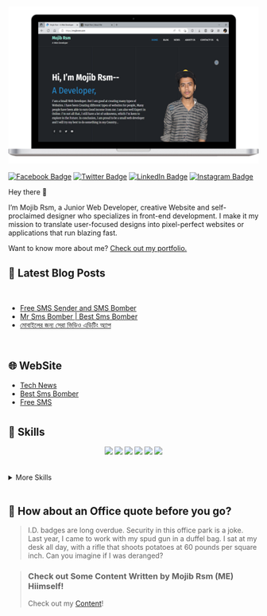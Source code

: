 
<meta name="keywords" content="Mr, Mojib-rsm, Mr Bomber, Mojib Rsm, Mojib github, Mojibrsm,sms bomber">
<meta name="description" content="Iam a small Web Developer">
<div align="center">
<img align="center" alt="" src="https://o.remove.bg/downloads/dec7d648-c001-4ccd-b456-6df2c713acf7/Mojib-removebg-preview.png">
</div>


[![Mojib Rsm's GitHub Banner](https://github.com/Mojib-Rsm/Mojib-Rsm/blob/main/Mojib%20rsm%20-%20git.png)](https://mojibrsm.com)


[![Facebook Badge](https://img.shields.io/badge/Facebook-Mojibrsm-informational?style=flat&logo=facebook&logoColor=white&color=1CA2F1)](https://www.facebook.com/MoJiiB.RsM)
[![Twitter Badge](https://img.shields.io/badge/Twitter-Mojibrsm-informational?style=flat&logo=twitter&logoColor=white&color=1CA2F1)](https://twitter.com/mojibrsm)
[![LinkedIn Badge](https://img.shields.io/badge/LinkedIn-Profile-informational?style=flat&logo=linkedin&logoColor=white&color=0D76A8)](https://www.linkedin.com/in/mojibrsm/)
[![Instagram Badge](https://img.shields.io/badge/instagram-Mojibrsm-informational?style=flat&logo=instagram&logoColor=white&color=black)](https://instagram.com/mojibrsm)

Hey there 👋

I’m Mojib Rsm, a Junior Web Developer, creative Website and self-proclaimed designer who specializes in front-end development. I make it my mission to translate user-focused designs into pixel-perfect websites or applications that run blazing fast.

Want to know more about me? [Check out my portfolio.](https://mojibrsm.com/owner)

## 📝 Latest Blog Posts

<br>

<!-- BLOG-POST-LIST:START -->
- [Free SMS Sender and SMS Bomber](https://t.me/MrTools_BD/155)
- [Mr Sms Bomber | Best Sms Bomber](https://mojibrsm.com/2022/05/31/hot-mr-sms-bomber-best-sms-bomber/)
- [মোবাইলের জন্য সেরা ভিডিও এডিটিং অ্যাপ](https://mojibrsm.com/2023/01/13/best-video-editing-apps-for-mobile-in-2023/)
<!-- BLOG-POST-LIST:END -->

<br>

## 🌐 WebSite
- [Tech News](https://mojibrsm.com)
- [Best Sms Bomber](https://bomb.mojibrsm.com//)
- [Free SMS](https://sms.mojibrsm.com//)
<!-- BLOG-POST-LIST:END -->


#

## 💼 Skills

<div align="center">
  <img src="https://img.shields.io/badge/-HTML-f06529?style=for-the-badge&logo=html5&logoColor=e34c26&labelColor=282828">
  <img src="https://img.shields.io/badge/-CSS-264de4?style=for-the-badge&logo=css3&logoColor=2965f1&labelColor=282828">
<img src="https://img.shields.io/badge/-JAVASCRIPT-F0DB4F?style=for-the-badge&logo=javascript&logoColor=F0DB4F&labelColor=282828">
<img src="https://img.shields.io/badge/-JQUERY-78cff5?style=for-the-badge&logo=jquery&logoColor=0769ad&labelColor=282828">
  <img src="https://img.shields.io/badge/-BOOTSTRAP-563d7c?style=for-the-badge&logo=bootstrap&logoColor=563d7c&labelColor=282828">
<img src="https://img.shields.io/badge/-JSON-f85a40?style=for-the-badge&logo=json&logoColor=f85a40&labelColor=282828">
<br>
<br>
<br>
</div>


<details>
<summary>More Skills</summary>
<br>

![](https://img.shields.io/badge/Style-CSS-informational?style=flat&logo=css3&logoColor=white&color=4AB197)
![](https://img.shields.io/badge/Style-Tailwind-informational?style=flat&logo=Tailwind-CSS&logoColor=white&color=4AB197)
![](https://img.shields.io/badge/Style-Sass-informational?style=flat&logo=Sass&logoColor=white&color=4AB197)
![](https://img.shields.io/badge/Style-Stylus-informational?style=flat&logo=Stylus&logoColor=white&color=4AB197)

<br>

![](https://img.shields.io/badge/Test-Jasmine-informational?style=flat&logo=Jasmine&logoColor=white&color=4AB197)
![](https://img.shields.io/badge/Test-Jest-informational?style=flat&logo=jest&logoColor=white&color=4AB197)
![](https://img.shields.io/badge/Test-Mocha-informational?style=flat&logo=Mocha&logoColor=white&color=4AB197)
![](https://img.shields.io/badge/Test-Cypress-informational?style=flat&logo=Cypress&logoColor=white&color=4AB197)
![](https://img.shields.io/badge/Test-Cypress-informational?style=flat&logo=Cypress&logoColor=white&color=4AB197)

<br>

![](https://img.shields.io/badge/Tools-Docker-informational?style=flat&logo=docker&logoColor=white&color=4AB197)
![](https://img.shields.io/badge/Tools-Pivotal-informational?style=flat&logo=Pivotal-Tracker&logoColor=white&color=4AB197)
![](https://img.shields.io/badge/Tools-NGINX-informational?style=flat&logo=nginx&logoColor=white&color=4AB197)
![](https://img.shields.io/badge/Tools-Netlify-informational?style=flat&logo=netlify&logoColor=white&color=4AB197)
![](https://img.shields.io/badge/Tools-Jenkins-informational?style=flat&logo=jenkins&logoColor=white&color=4AB197)
![](https://img.shields.io/badge/Tools-SonarQube-informational?style=flat&logo=SonarQube&logoColor=white&color=4AB197)
![](https://img.shields.io/badge/Tools-Actions-informational?style=flat&logo=github-actions&logoColor=white&color=4AB197)
![](https://img.shields.io/badge/Tools-NPM-informational?style=flat&logo=npm&logoColor=white&color=4AB197)
![](https://img.shields.io/badge/Tools-Postman-informational?style=flat&logo=Postman&logoColor=white&color=4AB197)
![](https://img.shields.io/badge/Tools-Photoshop-informational?style=flat&logo=Adobe-Photoshop&logoColor=white&color=4AB197)
![](https://img.shields.io/badge/Tools-Illustrator-informational?style=flat&logo=Adobe-Illustrator&logoColor=white&color=4AB197)
![](https://img.shields.io/badge/Tools-AdobeXD-informational?style=flat&logo=Adobe-XD&logoColor=white&color=4AB197)
![](https://img.shields.io/badge/Tools-GitHub-informational?style=flat&logo=GitHub&logoColor=white&color=4AB197)
![](https://img.shields.io/badge/Tools-GitLab-informational?style=flat&logo=GitLab&logoColor=white&color=4AB197)
![](https://img.shields.io/badge/Tools-Bitbucket-informational?style=flat&logo=Bitbucket&logoColor=white&color=4AB197)
![](https://img.shields.io/badge/Tools-Jira-informational?style=flat&logo=Jira-Software&logoColor=white&color=4AB197)
![](https://img.shields.io/badge/Tools-Clubhouse-informational?style=flat&logo=Clubhouse&logoColor=white&color=4AB197)

</details>

<br>

## 📣 How about an Office quote before you go?

> I.D. badges are long overdue. Security in this office park is a joke. Last year, I came to work with my spud gun in a duffel bag. I sat at my desk all day, with a rifle that shoots potatoes at 60 pounds per square inch. Can you imagine if I was deranged?
>


> ### Check out Some Content Written by Mojib Rsm (ME) Hiimself!
>
> Check out my [Content](https://mojibrsm.com/author/mojibrsm/)!
